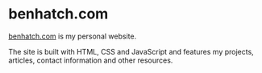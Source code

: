 # benhatch.com

<a href="https://benhatch.com/" target="_blank">benhatch.com</a> is my personal website.

The site is built with HTML, CSS and JavaScript and features my projects, articles, contact information and other resources.
